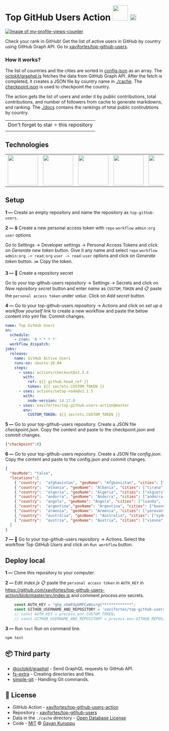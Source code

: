 # Top GitHub Users Action <img src="https://github.githubassets.com/images/modules/site/features/actions-icon-actions.svg" height=48 width=48 /> [<img alt="Image of my-profile-views-counter" src="https://github.com/xavifortes/my-profile-views-counter/blob/master/graph/373376349/small/week.png" height="20">](https://github.com/xavifortes/my-profile-views-counter/blob/master/readme/373376349/week.md)
[![Image of my-profile-views-counter](https://github.com/xavifortes/my-profile-views-counter/blob/master/svg/373376349/badge.svg)](https://github.com/xavifortes/my-profile-views-counter/blob/master/readme/373376349/week.md)

Check your rank in GitHub! Get the list of active users in GitHub by country using GitHub Graph API. Go to [xavifortes/top-github-users](https://github.com/xavifortes/top-github-users).

### How it works?
The list of countries and the cities are sorted in [config.json](https://github.com/xavifortes/top-github-users/blob/main/config.json) as an array. The [octokit/graphql.js](https://www.npmjs.com/package/@octokit/graphql) fetches the data from GitHub Graph API. After the fetch is completed, it creates a JSON file by country name in [./cache](https://github.com/xavifortes/top-github-users/tree/main/cache). The [checkpoint.json](https://github.com/xavifortes/top-github-users/blob/main/checkpoint.json) is used to checkpoint the country.

The action gets the list of users and order it by public contributions, total contributions, and number of followers from cache to generate markdowns, and ranking. The [./docs](https://github.com/xavifortes/top-github-users/tree/main/docs) contains the rankings of total public contirubtions by country.

<table>
	<tr>
		<td>
			Don't forget to star ⭐ this repository
		</td>
	</tr>
</table>

## Technologies

<table>
	<tr>
		<td>
			<a href="https://www.w3schools.com/js/">
				<img src="https://upload.wikimedia.org/wikipedia/commons/9/99/Unofficial_JavaScript_logo_2.svg" height=96 width=96 />
			</a>
		</td>
		<td>
			<a href="https://github.com/features/actions">
				<img src="https://github.githubassets.com/images/modules/site/features/actions-icon-actions.svg" height=96 width=96 />
			</a>
		</td>
		<td>
			<a href="https://nodejs.org/en/">
				<img src="https://nodejs.org/static/images/logos/nodejs-new-pantone-white.svg" height=96 width=96 />
			</a>
		</td>
		<td>
			<a href="https://docs.github.com/en/graphql">
				<img src="https://upload.wikimedia.org/wikipedia/commons/1/17/GraphQL_Logo.svg" height=96 width=96 />
			</a>
		</td>
		<td>
			<a href="https://github.com/">
				<img src="https://upload.wikimedia.org/wikipedia/commons/9/91/Octicons-mark-github.svg" height=96 width=96 />
			</a>
		</td>
	</tr>
</table>

## Setup

**1 —** Create an empty repository and name the repository as `top-github-users`.

**2 —** 🔒 Create a new personal access token with `repo` `workflow` `admin:org` `user` options

Go to Settings -> Developer settings -> Personal Access Tokens and click on *Generate new token* button. Give it any name and select `repo` `workflow` `admin:org -> read:org` `user -> read:user` options and click on *Generate token* button. ✂️ Copy the token.

**3 —** 🔑 Create a repository secret

Go to your top-github-users repository -> Settings -> Secrets and click on *New repository secret* button and enter *name* as `CUSTOM_TOKEN` and 📋 paste the `personal access token` under *value*. Click on *Add secret* button.

**4 —** Go to your top-github-users repository -> Actions and click on *set up a workflow yourself* link to create a new workflow and paste the below content into yml file. Commit changes.

```yml
name: Top GitHub Users
on:
  schedule:
    - cron: '0 * * * *'
  workflow_dispatch:
jobs:
  release:
    name: GitHub Active Users
    runs-on: ubuntu-20.04
    steps:
      - uses: actions/checkout@v2.3.4
        with:
          ref: ${{ github.head_ref }}
          token: ${{ secrets.CUSTOM_TOKEN }}
      - uses: actions/setup-node@v2.1.5
        with:
          node-version: 14.17.0
      - uses: xavifortes/top-github-users-action@master
        env:
          CUSTOM_TOKEN: ${{ secrets.CUSTOM_TOKEN }}

```
**5 —** Go to your top-github-users repository. Create a JSON file *checkpoint.json*. Copy the content and paste to the checkpoint.json and commit changes.

```json
{"checkpoint":0}
```
**6 —** Go to your top-github-users repository. Create a JSON file *config.json*. Copy the content and paste to the config.json and commit changes.

```json
{
  "devMode": "false",
  "locations":[
    { "country":  "afghanistan", "geoName": "Afghanistan", "cities": ["kabul", "kandahar", "herat", "Kunduz", "lashkargah", "ghazni", "khost", "zaranj"], "imageUrl": "https://upload.wikimedia.org/wikipedia/commons/9/9a/Flag_of_Afghanistan.svg" },
    { "country":  "albania", "geoName": "Albania", "cities": ["tirana", "durrës", "vlorë", "elbasan", "shkodër", "kamëz", "fier", "korçë"], "imageUrl": "https://upload.wikimedia.org/wikipedia/commons/3/36/Flag_of_Albania.svg" },
    { "country":  "algeria", "geoName": "Algeria", "cities": ["algiers", "oran", "constantine", "batna", "djelfa", "sétif", "annaba", "sidibelabbès", "biskra", "tiaret"], "imageUrl": "https://upload.wikimedia.org/wikipedia/commons/7/77/Flag_of_Algeria.svg" },
    { "country":  "andorra", "geoName": "Andorra", "cities": ["andorra-la-vella", "santa-coloma", "la-margineda", "engolasters"], "imageUrl": "https://upload.wikimedia.org/wikipedia/commons/1/19/Flag_of_Andorra.svg" },
    { "country":  "angola", "geoName": "Angola", "cities": ["luanda", "cabinda ", "huambo", "lubango ", "kuito", "malanje ", "lobito", "benguela"], "imageUrl": "https://upload.wikimedia.org/wikipedia/commons/9/9d/Flag_of_Angola.svg" },
    { "country":  "argentina","geoName": "Argentina", "cities": ["buenos-aires", "cordoba", "rosario", "la-plata", "tucumán", "mar-del-plata", "salta", "santa-fe"], "imageUrl": "https://upload.wikimedia.org/wikipedia/commons/1/1a/Flag_of_Argentina.svg" },
    { "country":  "armenia", "geoName": "Armenia", "cities": ["yerevan", "gyumri", "vanadzor", "vagharshapat", "abovyan "], "imageUrl": "https://upload.wikimedia.org/wikipedia/commons/2/2f/Flag_of_Armenia.svg" },
    { "country":  "australia", "geoName": "Australia", "cities": ["sydney", "melbourne", "perth", "adelaide", "brisbane", "canberra", "hobart", "gold-coast", "darwin"], "imageUrl": "https://upload.wikimedia.org/wikipedia/commons/8/88/Flag_of_Australia_%28converted%29.svg" },
    { "country":  "austria", "geoName": "Austria", "cities": ["vienna", "salzburg", "innsbruck", "linz", "graz", "klagenfurt", "bregenz", "villach"], "imageUrl": "https://upload.wikimedia.org/wikipedia/commons/4/41/Flag_of_Austria.svg" }
  ]
}
```
**7 —** 📄 Go to your top-github-users repository -> Actions. Select the workflow *Top GitHub Users* and click on `Run workflow` button.

## Deploy local
**1 —** Clone this repository to your computer.

**2 —** Edit *index.js*
📋 paste the `personal access token` in `AUTH_KEY` in https://github.com/xavifortes/top-github-users-action/blob/master/src/index.js and comment *process.env* secrets.
```javascript
    const AUTH_KEY = "ghp_vbmFdybMFCxWzvrgC*************";
    const GITHUB_USERNAME_AND_REPOSITORY = 'xavifortes/top-github-users';
    // const AUTH_KEY = process.env.CUSTOM_TOKEN;
    // const GITHUB_USERNAME_AND_REPOSITORY = process.env.GITHUB_REPOSITORY;
```
**3 —** Run `test`
Run on command line.
```shell
npm test
```
## 📦 Third party
- [@octokit/graphql](https://www.npmjs.com/package/@octokit/graphql) - Send GraphQL requests to GitHub API.
- [fs-extra](https://www.npmjs.com/package/fs-extra) - Creating directories and files.
- [simple-git](https://www.npmjs.com/package/simple-git) - Handling Git commands.
## 📄 License
- GitHub Action - [xavifortes/top-github-users-action](https://github.com/xavifortes/top-github-users-action)
- Repository - [xavifortes/top-github-users](https://github.com/xavifortes/top-github-users)
- Data in the `./cache` directory - [Open Database License](https://opendatacommons.org/licenses/odbl/1-0/)
- Code - [MIT](./LICENSE) © [Gayan Kuruppu](https://github.com/xavifortes)
